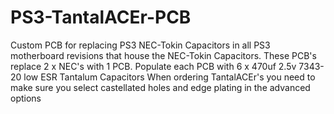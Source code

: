 # PS3-TantalACEr-PCB
Custom PCB for replacing PS3 NEC-Tokin Capacitors in all PS3 motherboard revisions that house the NEC-Tokin Capacitors. 
These PCB's replace 2 x NEC's with 1 PCB.
Populate each PCB with 6 x 470uf 2.5v 7343-20 low ESR Tantalum Capacitors
When ordering TantalACEr's you need to make sure you select castellated holes and edge plating in the advanced options
